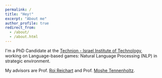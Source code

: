 ```yaml
---
permalink: /
title: "Hey!"
excerpt: "About me"
author_profile: true
redirect_from: 
  - /about/
  - /about.html
---
```


I'm a PhD Candidate at the [Technion - Israel Institute of Technology](https://www.technion.ac.il/),
working on Language-based games: Natural Language Processing (NLP) in strategic environment.  

My advisors are Prof. [Roi Reichart](https://roireichart.com/) and Prof.
[Moshe Tennenholtz](https://dds.technion.ac.il/he/academicstaff/moshe-tennenholtz/).

